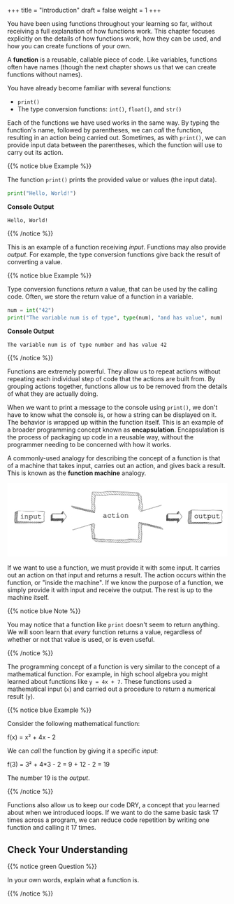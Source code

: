 +++
title = "Introduction"
draft = false
weight = 1
+++

You have been using functions throughout your learning so far, without receiving a full explanation of how functions work.
This chapter focuses explicitly on the details of how functions work, how they can be used, and how you can create functions of your own.

A **function** is a reusable, callable piece of code. Like variables, functions often have names (though the next chapter shows us that we can create functions without names).

You have already become familiar with several functions:

- `print()`
- The type conversion functions: `int()`, `float()`, and `str()`

Each of the functions we have used works in the same way.
By typing the function's name, followed by parentheses, we can *call* the function, resulting in an action being carried out.
Sometimes, as with `print()`, we can provide input data between the parentheses, which the function will use to carry out its action.

{{% notice blue Example %}}

The function ``print()`` prints the provided value or values (the input data).

```python
print("Hello, World!")
```

**Console Output**

```console
Hello, World!
```

{{% /notice %}}

This is an example of a function receiving *input*. Functions may also provide
*output*. For example, the type conversion functions give back the result of
converting a value.

{{% notice blue Example %}}

Type conversion functions *return* a value, that can be used by the calling code. Often, we store the return value of a function in a variable.

```python 
num = int("42")
print("The variable num is of type", type(num), "and has value", num)
```

**Console Output**

```console
The variable num is of type number and has value 42
```

{{% /notice %}}

Functions are extremely powerful.
They allow us to repeat actions without repeating each individual step of code that the actions are built from.
By grouping actions together, functions allow us to be removed from the details of what they are actually doing.

When we want to print a message to the console using `print()`, we don't have to know what the console is, or how a string can be displayed on it.
The behavior is wrapped up within the function itself. This is an example of a broader programming concept known as **encapsulation**.
Encapsulation is the process of packaging up code in a reusable way, without the programmer needing to be concerned with how it works.

A commonly-used analogy for describing the concept of a function is that of a machine that takes input, carries out an action, and gives back a result. This is known as the **function machine** analogy.

![A "function machine," consisting of a box which takes inputs, and from which output emerges](./pictures/function-machine.png)

If we want to use a function, we must provide it with some input. It carries
out an action on that input and returns a result. The action occurs within the
function, or "inside the machine". If we know the purpose of a function, we
simply provide it with input and receive the output. The rest is up to the
machine itself.

{{% notice blue Note %}}

You may notice that a function like `print` doesn't seem to return
anything. We will soon learn that *every* function returns a value, regardless
of whether or not that value is used, or is even useful.

{{% /notice %}}

The programming concept of a function is very similar to the concept of a mathematical function. For example, in high school algebra you might learned about functions like `y = 4x + 7`. These functions used a mathematical input (`x`) and carried out a procedure to return a numerical result (`y`).

{{% notice blue Example %}}

Consider the following mathematical function:

f(x) = x² + 4x - 2

We can *call* the function by giving it a specific *input*:

f(3) = 3² + 4*3 - 2 = 9 + 12 - 2 = 19

The number 19 is the *output*.

{{% /notice %}}

Functions also allow us to keep our code DRY, a concept that you learned about when we introduced loops. If we want to do the same basic task 17 times across a program, we can reduce code repetition by writing one function and calling it 17 times.

## Check Your Understanding

{{% notice green Question %}}

In your own words, explain what a function is.

{{% /notice %}}
